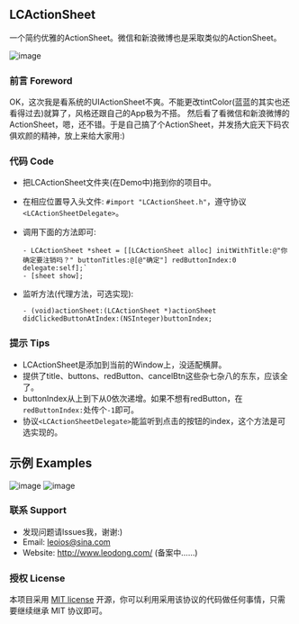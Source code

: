 ## LCActionSheet
一个简约优雅的ActionSheet。微信和新浪微博也是采取类似的ActionSheet。

![image](https://github.com/LeoiOS/LCActionSheet/blob/master/LCActionSheetDemo.gif)

### 前言 Foreword
OK，这次我是看系统的UIActionSheet不爽。不能更改tintColor(蓝蓝的其实也还看得过去)就算了，风格还跟自己的App极为不搭。
然后看了看微信和新浪微博的ActionSheet，嗯，还不错。于是自己搞了个ActionSheet，并发扬大庇天下码农俱欢颜的精神，放上来给大家用:)

### 代码 Code
* 把LCActionSheet文件夹(在Demo中)拖到你的项目中。
* 在相应位置导入头文件: `#import "LCActionSheet.h"`，遵守协议`<LCActionSheetDelegate>`。
* 调用下面的方法即可:
  ```objc
  - LCActionSheet *sheet = [[LCActionSheet alloc] initWithTitle:@"你确定要注销吗？" buttonTitles:@[@"确定"] redButtonIndex:0 delegate:self];`
  - [sheet show];
  ```

* 监听方法(代理方法，可选实现):
  ```objc
  - (void)actionSheet:(LCActionSheet *)actionSheet didClickedButtonAtIndex:(NSInteger)buttonIndex;
  ```
  
### 提示 Tips
- LCActionSheet是添加到当前的Window上，没适配横屏。
- 提供了title、buttons、redButton、cancelBtn这些杂七杂八的东东，应该全了。
- buttonIndex从上到下从0依次递增。如果不想有redButton，在`redButtonIndex:`处传个`-1`即可。
- 协议`<LCActionSheetDelegate>`能监听到点击的按钮的index，这个方法是可选实现的。

## 示例 Examples
![image](https://github.com/LeoiOS/LCActionSheet/blob/master/01.png)
![image](https://github.com/LeoiOS/LCActionSheet/blob/master/02.png)


### 联系 Support
* 发现问题请lssues我，谢谢:)
* Email:    leoios@sina.com
* Website:  http://www.leodong.com/ (备案中……)

### 授权 License
本项目采用 [MIT license](http://opensource.org/licenses/MIT) 开源，你可以利用采用该协议的代码做任何事情，只需要继续继承 MIT 协议即可。
